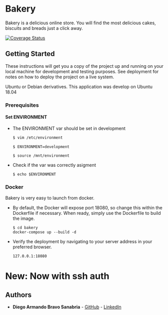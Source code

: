 # Bakery
Bakery is a delicious online store. You will find the most delicious cakes, biscuits and breads just a click away.

[![Coverage Status](https://coveralls.io/repos/github/diegobravo8702/bakery/badge.svg?branch=master)](https://coveralls.io/github/diegobravo8702/bakery?branch=master)

## Getting Started
These instructions will get you a copy of the project up and running on your local machine for development and testing purposes. See deployment for notes on how to deploy the project on a live system.

Ubuntu or Debian derivatives. This application was develop on Ubuntu 18.04

### Prerequisites


#### Set ENVIRONMENT
- The ENVIRONMENT var should be set in development

    ```sh
    $ vim /etc/environment
    ```

    ```console
    $ ENVIRONMENT=development
    ```

    ```console
    $ source /mnt/environment
    ```

- Check if the var was correctly asigment

    ```console
    $ echo $ENVIRONMENT
    ```

### Docker
Bakery is very easy to launch from docker.

- By default, the Docker will expose port 18080, so change this within the Dockerfile if necessary. When ready, simply use the Dockerfile to build the image.

    ```console
    $ cd bakery
    docker-compose up --build -d
    ```

- Verify the deployment by navigating to your server address in your preferred browser.

    ```console
    127.0.0.1:18080
    ```
# New: Now with ssh auth

## Authors

* **Diego Armando Bravo Sanabria** - [GitHub](https://github.com/diegobravo8702) - [LinkedIn](https://www.linkedin.com/in/diego-armando-bravo-sanabria-028918b0/)


